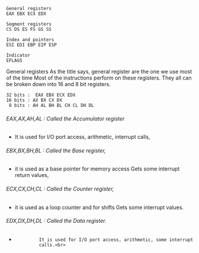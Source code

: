 ```
General registers
EAX EBX ECX EDX

Segment registers
CS DS ES FS GS SS

Index and pointers
ESI EDI EBP EIP ESP

Indicator
EFLAGS
```

General registers
As the title says, general register are the one we use most of the time Most of the instructions perform on these registers. They all can be broken down into 16 and 8 bit registers.<br>

```
32 bits :  EAX EBX ECX EDX
16 bits : AX BX CX DX
 8 bits : AH AL BH BL CH CL DH DL
```

###### EAX,AX,AH,AL : Called the Accumulator register<br>
- It is used for I/O port access, arithmetic, interrupt calls,<br>
###### EBX,BX,BH,BL : Called the Base register,<br>
- it is used as a base pointer for memory access Gets some interrupt return values,<br>
###### ECX,CX,CH,CL : Called the Counter register,<br>
- it is used as a loop counter and for shifts Gets some interrupt values.<br>
###### EDX,DX,DH,DL : Called the Data register.<br>
-              It is used for I/O port access, arithmetic, some interrupt 
               calls.<br>
